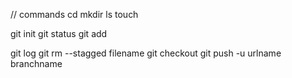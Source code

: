 // commands
cd 
mkdir
ls
touch


git init
git status
git add <file name>

git log
git rm --stagged filename
git checkout
git push -u urlname branchname

